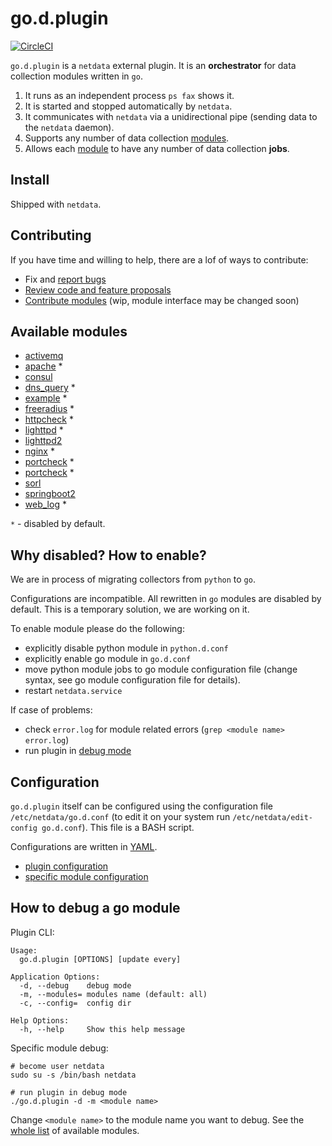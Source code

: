 # go.d.plugin

[![CircleCI](https://circleci.com/gh/netdata/go.d.plugin.svg?style=svg)](https://circleci.com/gh/netdata/go.d.plugin)

`go.d.plugin` is a `netdata` external plugin. It is an **orchestrator** for data collection modules written in `go`.

1. It runs as an independent process `ps fax` shows it.
2. It is started and stopped automatically by `netdata`.
3. It communicates with `netdata` via a unidirectional pipe (sending data to the `netdata` daemon).
4. Supports any number of data collection [modules](https://github.com/netdata/go.d.plugin/tree/master/modules).
5. Allows each [module](https://github.com/netdata/go.d.plugin/tree/master/modules) to have any number of data collection **jobs**.

## Install

Shipped with `netdata`.

## Contributing
If you have time and willing to help, there are a lof of ways to contribute:
 - Fix and [report bugs](https://github.com/netdata/go.d.plugin/issues/new)
 - [Review code and feature proposals](https://github.com/netdata/go.d.plugin/pulls)
 - [Contribute modules](https://github.com/netdata/go.d.plugin/blob/master/CONTRIBUTING.md) (wip, module interface may be changed soon)

## Available modules
 - [activemq](https://github.com/netdata/go.d.plugin/tree/master/modules/activemq)
 - [apache](https://github.com/netdata/go.d.plugin/tree/master/modules/apache) *
 - [consul](https://github.com/netdata/go.d.plugin/tree/master/modules/consul)
 - [dns_query](https://github.com/netdata/go.d.plugin/tree/master/modules/dnsquery) *
 - [example](https://github.com/netdata/go.d.plugin/tree/master/modules/example) *
 - [freeradius](https://github.com/netdata/go.d.plugin/tree/master/modules/freeradius) *
 - [httpcheck](https://github.com/netdata/go.d.plugin/tree/master/modules/httpcheck) *
 - [lighttpd](https://github.com/netdata/go.d.plugin/tree/master/modules/lighttpd) *
 - [lighttpd2](https://github.com/netdata/go.d.plugin/tree/master/modules/lighttpd2)
 - [nginx](https://github.com/netdata/go.d.plugin/tree/master/modules/nginx) *
 - [portcheck](https://github.com/netdata/go.d.plugin/tree/master/modules/portcheck) *
 - [portcheck](https://github.com/netdata/go.d.plugin/tree/master/modules/rabbitmq) *
 - [sorl](https://github.com/netdata/go.d.plugin/tree/master/modules/solr)
 - [springboot2](https://github.com/netdata/go.d.plugin/tree/master/modules/springboot2)
 - [web_log](https://github.com/netdata/go.d.plugin/tree/master/modules/weblog) *

`*` - disabled by default.

## Why disabled? How to enable?
We are in process of migrating collectors from `python` to `go`.

Configurations are incompatible. All rewritten in `go` modules are disabled by default.
This is a temporary solution, we are working on it.

To enable module please do the following:
 - explicitly disable python module in `python.d.conf`
 - explicitly enable go module in `go.d.conf`
 - move python module jobs to go module configuration file (change syntax, see go module configuration file for details).
 - restart `netdata.service`

If case of problems:
 - check `error.log` for module related errors (`grep <module name> error.log`)
 - run plugin in [debug mode](#how-to-debug-a-go-module)

## Configuration

`go.d.plugin` itself can be configured using the configuration file `/etc/netdata/go.d.conf`
(to edit it on your system run `/etc/netdata/edit-config go.d.conf`). This file is a BASH script.

Configurations are written in [YAML](http://yaml.org/).

 * [plugin configuration](https://github.com/netdata/go.d.plugin/blob/master/config/go.d.conf)
 * [specific module configuration](https://github.com/netdata/go.d.plugin/tree/master/config/go.d)

## How to debug a go module

Plugin CLI:
```
Usage:
  go.d.plugin [OPTIONS] [update every]

Application Options:
  -d, --debug    debug mode
  -m, --modules= modules name (default: all)
  -c, --config=  config dir

Help Options:
  -h, --help     Show this help message

```

Specific module debug:
```
# become user netdata
sudo su -s /bin/bash netdata

# run plugin in debug mode
./go.d.plugin -d -m <module name>
```

Change `<module name>` to the module name you want to debug.
See the [whole list](#available-modules) of available modules.
